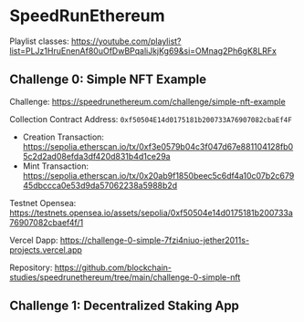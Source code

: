 # SpeedRunEthereum

Playlist classes: https://youtube.com/playlist?list=PLJz1HruEnenAf80uOfDwBPqaliJkjKg69&si=OMnag2Ph6gK8LRFx

## Challenge 0: Simple NFT Example
Challenge: https://speedrunethereum.com/challenge/simple-nft-example

Collection Contract Address: `0xf50504E14d0175181b200733A76907082cbaEf4F`
- Creation Transaction: https://sepolia.etherscan.io/tx/0xf3e0579b04c3f047d67e881104128fb05c2d2ad08efda3df420d831b4d1ce29a
- Mint Transaction: https://sepolia.etherscan.io/tx/0x20ab9f1850beec5c6df4a10c07b2c67945dbccca0e53d9da57062238a5988b2d

Testnet Opensea: https://testnets.opensea.io/assets/sepolia/0xf50504e14d0175181b200733a76907082cbaef4f/1

Vercel Dapp: https://challenge-0-simple-7fzi4niuo-jether2011s-projects.vercel.app

Repository: https://github.com/blockchain-studies/speedrunethereum/tree/main/challenge-0-simple-nft

## Challenge 1: Decentralized Staking App
